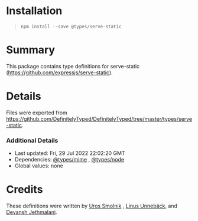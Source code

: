 # Installation

> `npm install --save @types/serve-static`

# Summary

This package contains type definitions for serve-static (https://github.com/expressjs/serve-static).

# Details

Files were exported from https://github.com/DefinitelyTyped/DefinitelyTyped/tree/master/types/serve-static.

### Additional Details

* Last updated: Fri, 29 Jul 2022 22:02:20 GMT
* Dependencies: [@types/mime](https://npmjs.com/package/@types/mime)
  , [@types/node](https://npmjs.com/package/@types/node)
* Global values: none

# Credits

These definitions were written by [Uros Smolnik](https://github.com/urossmolnik)
, [Linus Unnebäck](https://github.com/LinusU), and [Devansh Jethmalani](https://github.com/devanshj).
